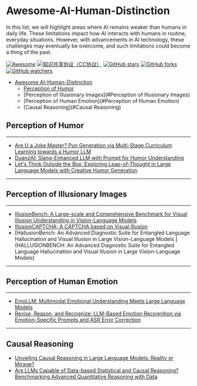 # Awesome-AI-Human-Distinction
In this list, we will highlight areas where AI remains weaker than humans in daily life. These limitations impact how AI interacts with humans in routine, everyday situations. However, with advancements in AI technology, these challenges may eventually be overcome, and such limitations could become a thing of the past.

[![Awesome](https://awesome.re/badge.svg)](https://awesome.re)
[![知识共享协议（CC协议）](https://img.shields.io/badge/License-Creative%20Commons-DC3D24.svg)](https://creativecommons.org/licenses/by-nc-sa/4.0/deed.zh)
[![GitHub stars](https://img.shields.io/github/stars/AndrewDzzz/Awesome-AI-Human-Distinction.svg?style=flat&label=Star)](https://github.com/AndrewDzzz/Awesome-AI-Human-Distinction/stargazers)
[![GitHub forks](https://img.shields.io/github/forks/AndrewDzzz/Awesome-AI-Human-Distinction.svg?style=flat&label=Fork)](https://github.com/AndrewDzzz/Awesome-AI-Human-Distinction/fork)
[![GitHub watchers](https://img.shields.io/github/watchers/AndrewDzzz/Awesome-AI-Human-Distinction.svg?style=flat&label=Watch)](https://github.com/AndrewDzzz/Awesome-AI-Human-Distinction/watchers)

- [Awesome AI-Human-Distinction](#Awesome-AI-Human-Distinction)
    - [Perception of Humor](#Humor)
    - [Perception of Illusionary Images](#Perception of Illusionary Images)
    - [Perception of Human Emotion](#Perception of Human Emotion)
    - [Causal Reasoning](#Causal Reasoning)
 
## Perception of Humor
-------------------------------------------------------------------------------
* [Are U a Joke Master? Pun Generation via Multi-Stage Curriculum
Learning towards a Humor LLM](https://aclanthology.org/2024.findings-acl.51.pdf)
* [DuanzAI: Slang-Enhanced LLM with Prompt for Humor Understanding
](https://arxiv.org/abs/2405.15818)
* [Let's Think Outside the Box: Exploring Leap-of-Thought in Large Language Models with Creative Humor Generation](https://openaccess.thecvf.com/content/CVPR2024/html/Zhong_Lets_Think_Outside_the_Box_Exploring_Leap-of-Thought_in_Large_Language_CVPR_2024_paper.html)
-------------------------------------------------------------------------------
## Perception of Illusionary Images
-------------------------------------------------------------------------------
* [IllusionBench: A Large-scale and Comprehensive Benchmark for Visual Illusion Understanding in Vision-Language Models
](https://arxiv.org/abs/2501.00848)
* [IllusionCAPTCHA: A CAPTCHA based on Visual Illusion
](https://arxiv.org/abs/2502.05461)
* [HallusionBench: An Advanced Diagnostic Suite for Entangled Language Hallucination and Visual Illusion in Large Vision-Language Models
](HALLUSIONBENCH: An Advanced Diagnostic Suite for Entangled Language
Hallucination and Visual Illusion in Large Vision-Language Models)
-------------------------------------------------------------------------------
## Perception of Human Emotion
-------------------------------------------------------------------------------
* [EmoLLM: Multimodal Emotional Understanding Meets Large Language Models](https://arxiv.org/pdf/2406.16442)
* [Revise, Reason, and Recognize: LLM-Based Emotion Recognition via Emotion-Specific Prompts and ASR Error Correction
](https://arxiv.org/abs/2409.15551)
-------------------------------------------------------------------------------
## Causal Reasoning
* [Unveiling Causal Reasoning in Large Language Models: Reality or Mirage?
](https://proceedings.neurips.cc/paper_files/paper/2024/hash/af2bb2b2280d36f8842e440b4e275152-Abstract-Conference.html)
* [Are LLMs Capable of Data-based Statistical and Causal Reasoning? Benchmarking Advanced Quantitative Reasoning with Data](https://arxiv.org/abs/2402.17644)

